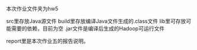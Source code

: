 本次作业文件夹为hw5

src里存放Java源文件
build里存放编译Java文件生成的.class文件
lib里可存放可能需要的依赖，目前为空
.jar文件是编译后生成的Hadoop可运行文件

report里是本次作业五的报告说明。
